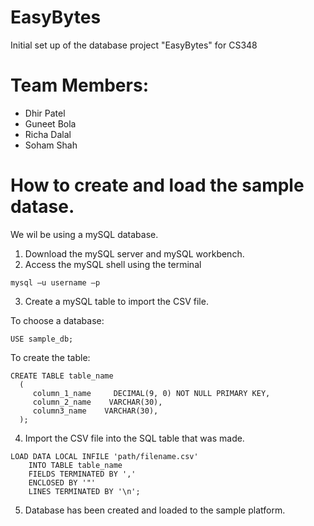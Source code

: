 # EasyBytes

Initial set up of the database project "EasyBytes" for CS348

# Team Members:
- Dhir Patel
- Guneet Bola
- Richa Dalal
- Soham Shah

# How to create and load the sample datase.

We wil be using a mySQL database.

1) Download the mySQL server and mySQL workbench.
2) Access the mySQL shell using the terminal

```mysql –u username –p```

3) Create a mySQL table to import the CSV file.

To choose a database:

```USE sample_db;```

To create the table:

```
CREATE TABLE table_name
  ( 
     column_1_name     DECIMAL(9, 0) NOT NULL PRIMARY KEY, 
     column_2_name    VARCHAR(30), 
     column3_name    VARCHAR(30), 
  );
  ```

4) Import the CSV file into the SQL table that was made.

```
LOAD DATA LOCAL INFILE 'path/filename.csv' 
	INTO TABLE table_name 
	FIELDS TERMINATED BY ',' 
	ENCLOSED BY '"'
	LINES TERMINATED BY '\n';
```
  
  5) Database has been created and loaded to the sample platform.


